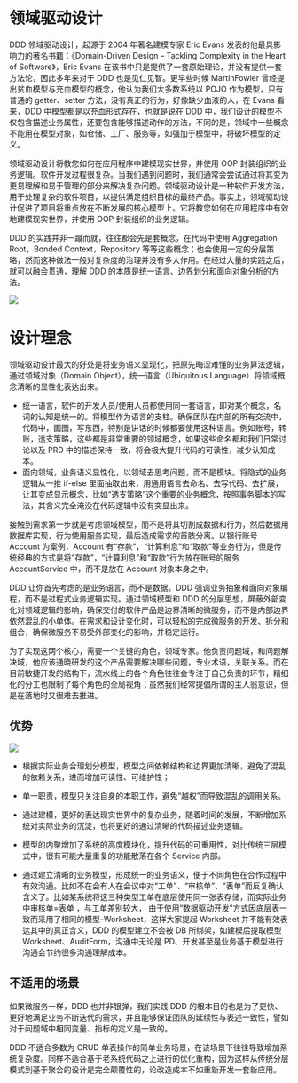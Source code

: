 # 领域驱动设计

DDD 领域驱动设计，起源于 2004 年著名建模专家 Eric Evans 发表的他最具影响力的著名书籍：《Domain-Driven Design – Tackling Complexity in the Heart of Software》，Eric Evans 在该书中只是提供了一套原始理论，并没有提供一套方法论，因此多年来对于 DDD 也是见仁见智。更早些时候 MartinFowler 曾经提出贫血模型与充血模型的概念，他认为我们大多数系统以 POJO 作为模型，只有普通的 getter、setter 方法，没有真正的行为，好像缺少血液的人，在 Evans 看来，DDD 中模型都是以充血形式存在，也就是说在 DDD 中，我们设计的模型不仅包含描述业务属性，还要包含能够描述动作的方法，不同的是，领域中一些概念不能用在模型对象，如仓储、工厂、服务等，如强加于模型中，将破坏模型的定义。

领域驱动设计将教您如何在应用程序中建模现实世界，并使用 OOP 封装组织的业务逻辑。软件开发过程很复杂。当我们遇到问题时，我们通常会尝试通过将其变为更易理解和易于管理的部分来解决复杂问题。领域驱动设计是一种软件开发方法，用于处理复杂的软件项目，以提供满足组织目标的最终产品。事实上，领域驱动设计促进了项目将重点放在不断发展的核心模型上。它将教您如何在应用程序中有效地建模现实世界，并使用 OOP 封装组织的业务逻辑。

DDD 的实践并非一蹴而就，往往都会先是套概念，在代码中使用 Aggregation Root，Bonded Context，Repository 等等这些概念；也会使用一定的分层策略，然而这种做法一般对复杂度的治理并没有多大作用。在经过大量的实践之后，就可以融会贯通，理解 DDD 的本质是统一语言、边界划分和面向对象分析的方法。

![](https://i.postimg.cc/hvm36Vvk/image.png)

# 设计理念

领域驱动设计最大的好处是将业务语义显现化，把原先晦涩难懂的业务算法逻辑，通过领域对象（Domain Object），统一语言（Ubiquitous Language）将领域概念清晰的显性化表达出来。

- 统一语言，软件的开发人员/使用人员都使用同一套语言，即对某个概念，名词的认知是统一的。将模型作为语言的支柱。确保团队在内部的所有交流中，代码中，画图，写东西，特别是讲话的时候都要使用这种语言。例如账号，转账，透支策略，这些都是非常重要的领域概念，如果这些命名都和我们日常讨论以及 PRD 中的描述保持一致，将会极大提升代码的可读性，减少认知成本。
- 面向领域，业务语义显性化，以领域去思考问题，而不是模块。将隐式的业务逻辑从一推 if-else 里面抽取出来，用通用语言去命名、去写代码、去扩展，让其变成显示概念，比如“透支策略”这个重要的业务概念，按照事务脚本的写法，其含义完全淹没在代码逻辑中没有突显出来。

接触到需求第一步就是考虑领域模型，而不是将其切割成数据和行为，然后数据用数据库实现，行为使用服务实现，最后造成需求的首肢分离。以银行账号 Account 为案例，Account 有“存款”，“计算利息”和“取款”等业务行为，但是传统经典的方式是将“存款”，“计算利息”和“取款”行为放在账号的服务 AccountService 中，而不是放在 Account 对象本身之中。

DDD 让你首先考虑的是业务语言，而不是数据。DDD 强调业务抽象和面向对象编程，而不是过程式业务逻辑实现。通过领域模型和 DDD 的分层思想，屏蔽外部变化对领域逻辑的影响，确保交付的软件产品是边界清晰的微服务，而不是内部边界依然混乱的小单体。在需求和设计变化时，可以轻松的完成微服务的开发、拆分和组合，确保微服务不易受外部变化的影响，并稳定运行。

为了实现这两个核心，需要一个关键的角色，领域专家。他负责问题域，和问题解决域，他应该通晓研发的这个产品需要解决哪些问题，专业术语，关联关系。而在目前敏捷开发的结构下，流水线上的各个角色往往会专注于自己负责的环节，精细化的分工也限制了每个角色的全局视角；虽然我们经常提倡所谓的主人翁意识，但是在落地时又很难去推进。

## 优势

![](https://i.postimg.cc/QNKPFZmf/image.png)

- 根据实际业务合理划分模型，模型之间依赖结构和边界更加清晰，避免了混乱的依赖关系，进而增加可读性、可维护性；

- 单一职责，模型只关注自身的本职工作，避免“越权”而导致混乱的调用关系。

- 通过建模，更好的表达现实世界中的复杂业务，随着时间的发展，不断增加系统对实际业务的沉淀，也将更好的通过清晰的代码描述业务逻辑。

- 模型的内聚增加了系统的高度模块化，提升代码的可重用性，对比传统三层模式中，很有可能大量重复的功能散落在各个 Service 内部。

- 通过建立清晰的业务模型，形成统一的业务语义，便于不同角色在合作过程中有效沟通。比如不在会有人在会议中对“工单”、“审核单”、“表单”而反复确认含义了。比如某系统将这三种类型工单在底层使用同一张表存储，而实际业务中审核单=表单 ，与工单差别较大， 由于使用“数据驱动开发”方式因底层表一致而采用了相同的模型-Worksheet，这样大家提起 Worksheet 并不能有效表达其中的真正含义，DDD 的模型建立不会被 DB 所绑架，如建模后提取模型 Worksheet、AuditForm，沟通中无论是 PD、开发甚至是业务基于模型进行沟通会节约很多沟通理解成本。

## 不适用的场景

如果微服务一样，DDD 也并非银弹，我们实践 DDD 的根本目的也是为了更快、更好地满足业务不断迭代的需求，并且能够保证团队的延续性与表述一致性，譬如对于问题域中相同变量、指标的定义是一致的。

DDD 不适合多数为 CRUD 单表操作的简单业务场景，在该场景下往往导致增加系统复杂度。同样不适合基于老系统代码之上进行的优化重构，因为这样从传统分层模式到基于聚合的设计是完全颠覆性的，论改造成本不如重新开发一套新应用。
